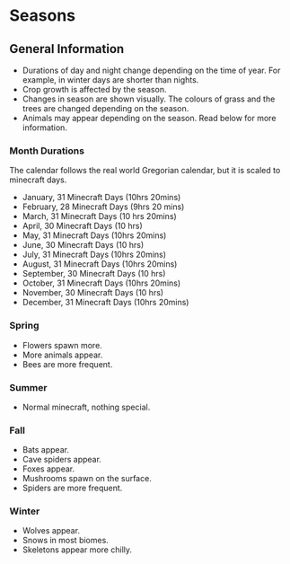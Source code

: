# Seasons

## General Information
- Durations of day and night change depending on the time of year. For example, in winter days are shorter than nights.
- Crop growth is affected by the season.
- Changes in season are shown visually. The colours of grass and the trees are changed depending on the season.
- Animals may appear depending on the season. Read below for more information.

### Month Durations
The calendar follows the real world Gregorian calendar, but it is scaled to minecraft days. 
- January, 31 Minecraft Days (10hrs 20mins)
- February, 28 Minecraft Days (9hrs 20 mins)
- March, 31 Minecraft Days (10 hrs 20mins)
- April, 30 Minecraft Days (10 hrs)
- May, 31 Minecraft Days  (10hrs 20mins)
- June, 30 Minecraft Days (10 hrs)
- July, 31 Minecraft Days (10hrs 20mins)
- August, 31 Minecraft Days (10hrs 20mins)
- September, 30 Minecraft Days (10 hrs)
- October, 31 Minecraft Days (10hrs 20mins)
- November, 30 Minecraft Days (10 hrs)
- December, 31 Minecraft Days (10hrs 20mins)

### Spring
- Flowers spawn more.
- More animals appear.
- Bees are more frequent.
### Summer
- Normal minecraft, nothing special.
### Fall
- Bats appear.
- Cave spiders appear.
- Foxes appear.
- Mushrooms spawn on the surface.
- Spiders are more frequent.
### Winter
- Wolves appear.
- Snows in most biomes.
- Skeletons appear more chilly.
